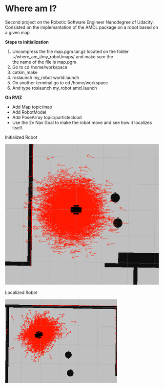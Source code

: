 # Where am I?

Second project on the Robotic Software Engineer Nanodegree of Udacity.  
Consisted on the implemantation of the AMCL package on a robot based on a given map

__Steps to initialization__  
  
  1. Uncompress the file map.pgm.tar.gz located on the folder ~/where_am_i/my_robot/maps/ and make sure the  
     the name  of the file is map.pgm
  2. Go to cd /home/workspace
  3. catkin_make
  4. roslaunch my_robot world.launch
  5. On another terminal go to cd /home/workspace
  6. And type roslaunch my_robot amcl.launch

__On RVIZ__
 - Add Map topic/map
 - Add RobotModel
 - Add PoseArray topic/particlecloud
 - Use the 2v Nav Goal to make the robot move and see how it localizes itself.  
   
 Initialized Robot
 
 ![Initialized_robot](/img/Initialized_robot.PNG)

Localized Robot

![Localized Logo](/img/Localized_robot.PNG)

